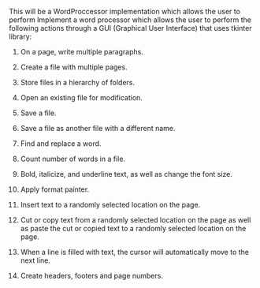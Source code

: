 This will be a WordProccessor implementation which allows the user to perform Implement a word processor which allows the user to perform the following actions through a GUI (Graphical User Interface) that uses tkinter library:


1. On a page, write multiple paragraphs.

2. Create a file with multiple pages.

3. Store files in a hierarchy of folders.

4. Open an existing file for modification.

5. Save a file.

6. Save a file as another file with a different name.

7. Find and replace a word.

8. Count number of words in a file.

9. Bold, italicize, and underline text, as well as change the font size.

10. Apply format painter.

11. Insert text to a randomly selected location on the page.

12. Cut or copy text from a randomly selected location on the page as well as paste the cut or copied text to a randomly selected location on the page.

13. When a line is filled with text, the cursor will automatically move to the next line.

14. Create headers, footers and page numbers.
